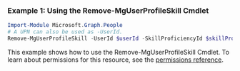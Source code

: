 ### Example 1: Using the Remove-MgUserProfileSkill Cmdlet
```powershell
Import-Module Microsoft.Graph.People
# A UPN can also be used as -UserId.
Remove-MgUserProfileSkill -UserId $userId -SkillProficiencyId $skillProficiencyId
```
This example shows how to use the Remove-MgUserProfileSkill Cmdlet.
To learn about permissions for this resource, see the [permissions reference](/graph/permissions-reference).
